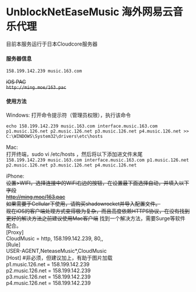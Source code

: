 # UnblockNetEaseMusic 海外网易云音乐代理

目前本服务运行于日本Cloudcore服务器

#### 服务器信息</br>
`158.199.142.239 music.163.com`

~~iOS PAC</br>
`http://ming.moe/163.pac`~~

#### 使用方法

Windows:
打开命令提示符（管理员权限），执行该命令

`echo 158.199.142.239 music.163.com interface.music.163.com p1.music.126.net p2.music.126.net p3.music.126.net p4.music.126.net >> C:\WINDOWS\System32\drivers\etc\hosts`

Mac:</br>
打开终端，sudo vi /etc/hosts ，然后将以下添加进文件末尾</br>
`158.199.142.239 music.163.com interface.music.163.com p1.music.126.net p2.music.126.net p3.music.126.net p4.music.126.net`

iPhone:</br>
~~设置>WIFI，选择连接中的WiFi右边的按钮，在设置最下面选择自动，并填入以下字段</br>
http://ming.moe/163.pac</br>
如果需要于Cellular下使用，请购买shadowrocket并导入配置文件。</br>~~
~~现在iOS的客户端处理方式变得极为复杂，而且高度依赖HTTPS协议，在没有找到更好的解决方法之前建议使用Mac客户端~~
找到一个解决方法，需要Surge等软件配合。</br>
[Proxy]</br>
CloudMusic = http, 158.199.142.239, 80,,</br>
[Rule]</br>
USER-AGENT,NeteaseMusic*,CloudMusic</br>
[Host] #非必须，但建议加上，有助于图片加载</br>
p1.music.126.net = 158.199.142.239</br>
p2.music.126.net = 158.199.142.239</br>
p3.music.126.net = 158.199.142.239</br>
p4.music.126.net = 158.199.142.239</br>
